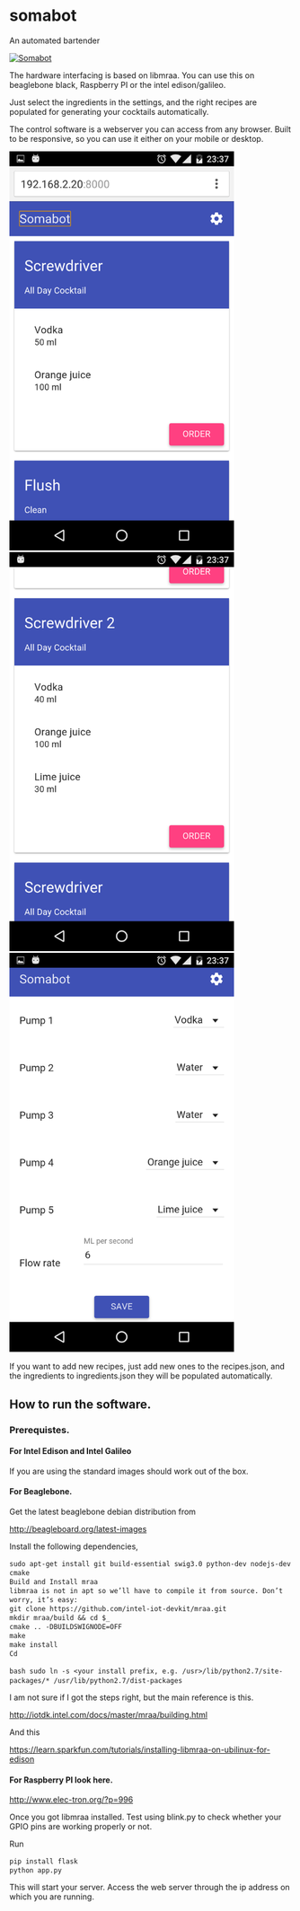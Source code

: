 # somabot
An automated bartender 

[![Somabot](http://img.youtube.com/vi/UCGW6izlHaDcsFTO3NYB4Phg/0.jpg)](http://www.youtube.com/watch?v=UCGW6izlHaDcsFTO3NYB4Phg)

The hardware interfacing is based on libmraa. You can use this on beaglebone black, Raspberry PI or the intel edison/galileo. 

Just select the ingredients in the settings, and the right recipes are populated for generating your cocktails automatically. 

The control software is a webserver you can access from any browser. Built to be responsive, so you can use it either on your mobile or desktop. 

<img src="https://github.com/eswarm/somabot/blob/master/screens/home.png" alt="Home" width="400">
<img src="https://github.com/eswarm/somabot/blob/master/screens/home2.png" alt="Home" width="400">
<img src="https://github.com/eswarm/somabot/blob/master/screens/settings.png" alt="Settings" width="400">

If you want to add new recipes, just add new ones to the recipes.json, and the ingredients to ingredients.json they will be populated automatically.

## How to run the software. 

### Prerequistes. 

#### For Intel Edison and Intel Galileo 

If you are using the standard images should work out of the box. 

#### For Beaglebone. 

Get the latest beaglebone debian distribution from 

http://beagleboard.org/latest-images 

Install the following dependencies, 

```
sudo apt-get install git build-essential swig3.0 python-dev nodejs-dev cmake
Build and Install mraa
libmraa is not in apt so we’ll have to compile it from source. Don’t worry, it’s easy:
git clone https://github.com/intel-iot-devkit/mraa.git
mkdir mraa/build && cd $_
cmake .. -DBUILDSWIGNODE=OFF
make
make install
Cd
```

```bash sudo ln -s <your install prefix, e.g. /usr>/lib/python2.7/site-packages/* /usr/lib/python2.7/dist-packages ```

I am not sure if I got the steps right, but the main reference is this. 

http://iotdk.intel.com/docs/master/mraa/building.html 

And this 

https://learn.sparkfun.com/tutorials/installing-libmraa-on-ubilinux-for-edison

#### For Raspberry PI look here.     

http://www.elec-tron.org/?p=996

Once you got libmraa installed. Test using blink.py to check whether your GPIO pins are working properly or not. 

Run 

```
pip install flask 
python app.py 
```

This will start your server. Access the web server through the ip address on which you are running. 


